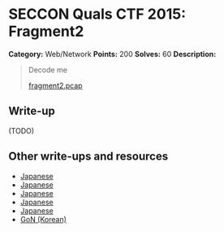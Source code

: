 # SECCON Quals CTF 2015: Fragment2

**Category:** Web/Network
**Points:** 200
**Solves:** 60
**Description:**

> Decode me
> 
> [fragment2.pcap](./fragment2.pcap)


## Write-up

(TODO)

## Other write-ups and resources

* [Japanese](http://miettal.hatenablog.com/entry/2015/12/07/104233)
* [Japanese](https://ww24.jp/security/seccon-2015-online-ctf-write-up-fragment2/)
* [Japanese](https://hackmd.io/s/4yKSTwi4g)
* [Japanese](http://amiq11.tumblr.com/post/134657262324/seccon2015-writeup-eeic-advent-calendar-day-6)
* [Japanese](https://docs.google.com/document/d/1GEdzPOohsiWt8EPojNazlVPuNFZpQ9FOQxb-E7sfzSQ)
* [GoN (Korean)](http://gon.kaist.ac.kr/?p=943)
